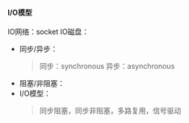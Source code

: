 #### I/O模型
IO网络：socket
IO磁盘：
+ 同步/异步：
  > 同步：synchronous
  > 异步：asynchronous
+ 阻塞/非阻塞：
+ I/O模型：
  > 同步阻塞，同步非阻塞，多路复用，信号驱动
